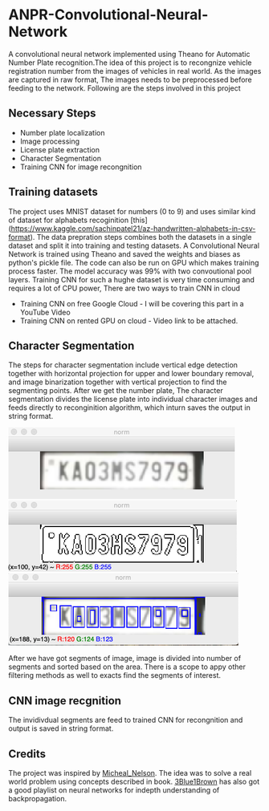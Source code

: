 # ANPR-Convolutional-Neural-Network
A convolutional neural network implemented using Theano for Automatic Number Plate recognition.The idea of this project is to recongnize vehicle registration number from the images of vehicles in real world. As the images are captured in raw format, The images needs to be preprocessed before feeding to the network. Following are the steps involved in this project

## Necessary Steps
- Number plate localization
- Image processing
- License plate extraction
- Character Segmentation
- Training CNN for image recongnition

## Training datasets
The project uses MNIST dataset for numbers (0 to 9) and uses similar kind of dataset for alphabets recoginition [this] (https://www.kaggle.com/sachinpatel21/az-handwritten-alphabets-in-csv-format). The data prepration steps combines both the datasets in a single dataset and split it into training and testing datasets. A Convolutional Neural Network is trained using Theano and saved the weights and biases as python's pickle file. The code can also be run on GPU which makes training process faster. The model accuracy was 99% with two convoutional pool layers. Training CNN for such a hughe dataset is very time consuming and requires a lot of CPU power, There are two ways to train CNN in cloud

- Training CNN on free Google Cloud - I will be covering this part in a YouTube Video
- Training CNN on rented GPU on cloud - Video link to be attached.


## Character Segmentation
The steps for character segmentation include vertical edge detection together with horizontal projection for upper and lower boundary removal, and image binarization together with vertical projection to find the segmenting points. After we get the number plate, The character segmentation divides the license plate into individual character images and feeds directly to reconginition algorithm, which inturn saves the output in string format.

![blur.png](https://github.com/Aarif1430/ANPR-Convolutional-Neural-Network/blob/master/Images/blur_process.png) ![contours.png](https://github.com/Aarif1430/ANPR-Convolutional-Neural-Network/blob/master/Images/contours.png) ![segmentation.png](https://github.com/Aarif1430/ANPR-Convolutional-Neural-Network/blob/master/Images/segmentation.png)

After we have got segments of image, image is divided into number of segments and sorted based on the area. There is a scope to appy other filtering methods as well to exacts find the segments of interest.

## CNN image recgnition
The invidivdual segments are feed to trained CNN for recongnition and output is saved in string format. 

## Credits 

The project was inspired by [Micheal_Nelson](http://neuralnetworksanddeeplearning.com/). The idea was to solve a real world problem using concepts described in book. [3Blue1Brown](https://www.youtube.com/watch?v=aircAruvnKk&t=7s) has also got a good playlist on neural networks for indepth understanding of backpropagation.
